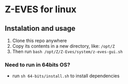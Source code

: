 # Z-EVES for linux

## Instalation and usage

1. Clone this repo anywhere
2. Copy its contents in a new directory, like: `/opt/Z`
3. Then run `bash /opt/Z/Z-Eves/system/z-eves-gui.sh`

### Need to run in 64bits OS?

- run `sh 64-bits/install.sh` to install dependencies
